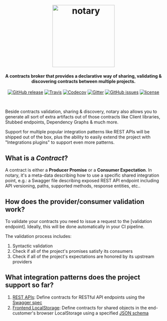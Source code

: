 
<h1 align="center">
  <br>
  <img src="https://cdn.rawgit.com/notaryio/notary/43655d8b/docs/visual-assets/logo.svg" alt="notary" width="200">
  <br>
</h1>

<h4 align="center">A contracts broker that provides a declarative way of sharing, validating & discovering contracts between multiple projects.</h4>

<p align="center">
  <a href="https://github.com/notaryio/notary/releases/latest"><img src="https://img.shields.io/github/release/notaryio/notary.svg?style=flat-square" title="GitHub release"/></a>
  <a href="https://travis-ci.org/notaryio/notary"><img src="https://img.shields.io/travis/notaryio/notary.svg?style=flat-square" title="Travis"/></a>
  <a href="https://codecov.io/gh/notaryio/notary"><img src="https://img.shields.io/codecov/c/github/notaryio/notary.svg?style=flat-square" title="Codecov"/></a>
  <a href="https://gitter.im/notaryio/Lobby"><img src="https://img.shields.io/gitter/room/nwjs/nw.js.svg?style=flat-square" title="Gitter"/></a>
  <a href="https://github.com/notaryio/notary/issues"><img src="https://img.shields.io/github/issues/notaryio/notary.svg?style=flat-square" title="GitHub issues"/></a>
  <a href="https://github.com/notaryio/notary/blob/master/LICENSE"><img src="https://img.shields.io/github/license/notaryio/notary.svg?style=flat-square" title="license"/></a>
</p>
<br> 

Beside contracts validation, sharing & discovery, notary also allows you to generate all sort of extra artifacts out of those contracts like Client libraries, Stubbed endpoints, Dependency Graphs & much more. 

Support for multiple popular integration patterns like REST APIs will be shipped out of the box, plus the ability to easily extend the project with "Integrations plugins" to support even more patterns.

## What is a *Contract*?

A contract is either a **Producer Promise** or a **Consumer Expectation**. In notary, it's a meta-data describing how to use a specific shared integration point, e.g.: a Swagger file describing exposed REST API endpoint including API versioning, paths, supported methods, response entities, etc..

## How does the provider/consumer validation work?
To validate your contracts you need to issue a request to the [validation endpoint]. Ideally, this will be done automatically in your CI pipeline.

The validation process includes:

1. Syntactic validation
1. Check if all of the project's promises satisfy its consumers
1. Check if all of the project's expectations are honored by its upstream providers

## What integration patterns does the project support so far?
1. [REST APIs](src/contracts/integrations/rest/README.md): Define contracts for RESTful API endpoints using the [Swagger spec](http://swagger.io/specification/)
1. [Frontend LocalStorage](src/contracts/integrations/localstorage/README.md): Define contracts for shared objects in the end-customer's browser LocalStorage using a specified [JSON schema](http://json-schema.org/)
